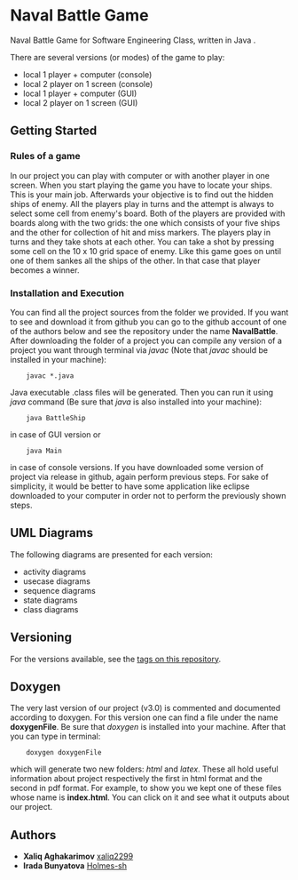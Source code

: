 # Naval Battle Game

Naval Battle Game for Software Engineering Class, written in Java .

There are several versions (or modes) of the game to play:
-  local 1 player + computer   (console)
-  local 2 player on 1 screen  (console)
-  local 1 player + computer   (GUI)
-  local 2 player on 1 screen  (GUI)

## Getting Started

### Rules of a game
In our project you can play with computer or with another player in one screen. When you start playing the game you have to locate your ships. This is your main job. Afterwards your objective is to find out the hidden ships of enemy. All the players play in turns and the attempt is always to select some cell from enemy's board. Both of the players are provided with boards along with the two grids: the one which consists of your five ships and the other for collection of hit and miss markers.
The players play in turns and they take shots at each other. You can take a shot by pressing some cell on the 10 x 10 grid space of enemy. Like this game goes on until one of them sankes all the ships of the other. In that case that player becomes a winner.

### Installation and Execution
You can find all the project sources from the folder we provided. If you want to see and download it from github you can go to the github account of one of the authors below and see the repository under the name __NavalBattle__.
After downloading the folder of a project you can compile any version of a project you want through terminal via *javac* (Note that *javac* should be installed in your machine):
```
	javac *.java
```
Java executable .class files will be generated. Then you can run it using *java* command (Be sure that *java* is also installed into your machine):
```
	java BattleShip
```
in case of GUI version or
```
	java Main
```
in case of console versions.
If you have downloaded some version of project via release in github, again perform previous steps.
For sake of simplicity, it would be better to have some application like eclipse downloaded to your computer in order not to perform the previously shown steps.

## UML Diagrams

The following diagrams are presented for each version:

-  activity diagrams
-  usecase diagrams
-  sequence diagrams
-  state diagrams
-  class diagrams

## Versioning

For the versions available, see the [tags on this repository](https://github.com/Holmes-sh/NavalBattle/releases). 

## Doxygen

The very last version of our project (v3.0) is commented and documented according to doxygen. For this version one can find a file under the name **doxygenFile**. Be sure that *doxygen* is installed into your machine. After that you can type in terminal:
```
	doxygen doxygenFile
```
which will generate two new folders: _html_ and _latex_. These all hold useful information about project respectively the first in html format and the second in pdf format. For example, to show you we kept one of these files whose name is **index.html**. You can click on it and see what it outputs about our project.

## Authors
* **Xaliq Aghakarimov**  [xaliq2299](https://github.com/xaliq2299)
* **Irada Bunyatova**    [Holmes-sh](https://github.com/Holmes-sh)
